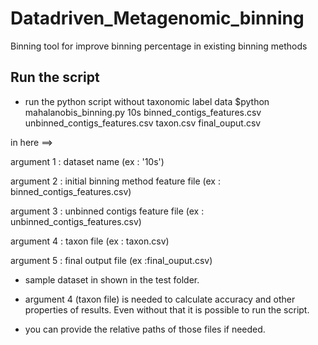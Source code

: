 # Datadriven_Metagenomic_binning
Binning tool for improve binning percentage in existing binning methods

Run the script
------------

* run the python script without taxonomic label data
$python mahalanobis_binning.py 10s binned_contigs_features.csv unbinned_contigs_features.csv taxon.csv final_ouput.csv

in here ==>

argument 1 : dataset name (ex : '10s')

argument 2 : initial binning method feature file (ex : binned_contigs_features.csv)

argument 3 : unbinned contigs feature file (ex : unbinned_contigs_features.csv)

argument 4 : taxon file (ex : taxon.csv)

argument 5 : final output file (ex :final_ouput.csv)


* sample dataset in shown in the test folder.

* argument 4 (taxon file) is needed to calculate accuracy and other properties of results. Even without that it is possible to run the script.

* you can provide the relative paths of those files if needed.
